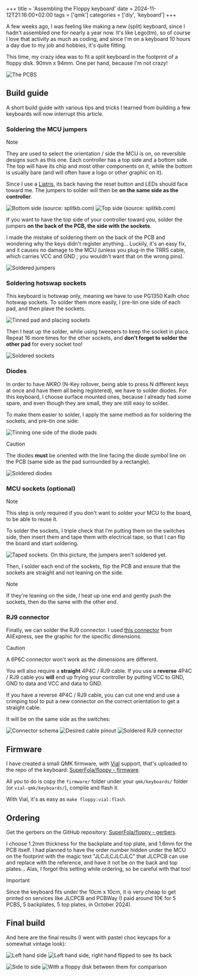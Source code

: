 +++
title = 'Assembling the Floppy keyboard'
date = 2024-11-12T21:16:00+02:00
tags = ['qmk']
categories = ['diy', 'keyboard']
+++

A few weeks ago, I was feeling like making a new (split) keyboard, since I hadn't assembled one for nearly a year now. It's like Lego(tm), so of course I love that activity as much as coding, and since I'm on a keyboard 10 hours a day due to my job and hobbies, it's quite fitting.

This time, my crazy idea was to fit a split keyboard in the footprint of a floppy disk. 90mm x 94mm. One per hand, because I'm not crazy!

![The PCBS](/IMG_1790.jpeg)

## Build guide

A short build guide with various tips and tricks I learned from building a few keyboards will now interrupt this article.

### Soldering the MCU jumpers

> [!NOTE]
> They are used to select the orientation / side the MCU is on, on reversible designs such as this one. Each controller has a top side and a bottom side. The top will have its chip and most other components on it, while the bottom is usually bare (and will often have a logo or other graphic on it).

Since I use a [Liatris](https://splitkb.com/products/liatris), its back having the reset button and LEDs should face toward me. The jumpers to solder will then be **on the same side as the controller**.

![Bottom side (source: splitkb.com)](/SKB-CON-LTR-010-pic-back_732x488.webp) ![Top side (source: splitkb.com)](/SKB-CON-LTR-010-pic-front_732x488.webp)

If you want to have the top side of your controller toward you, solder the jumpers **on the back of the PCB, the side with the sockets**.

I made the mistake of soldering them on the back of the PCB and wondering why the keys didn't register anything... Luckily, it's an easy fix, and it causes no damage to the MCU (unless you plug-in the TRRS cable, which carries VCC and GND ; you wouldn't want that on the wrong pins).

![Soldered jumpers](/IMG_1791.png)

### Soldering hotswap sockets

This keyboard is hotswap only, meaning we have to use PG1350 Kailh choc hotswap sockets. To solder them more easily, I pre-tin one side of each pad, and then plave the sockets.

![Tinned pad and placing sockets](/IMG_1792.jpeg)

Then I heat up the solder, while using tweezers to keep the socket in place. Repeat 16 more times for the other sockets, and **don't forget to solder the other pad** for every socket too!

![Soldered sockets](/IMG_1793.jpeg)

### Diodes

In order to have _NKRO_ (N-Key rollover, being able to press N different keys at once and have them all being registered), we have to solder diodes. For this keyboard, I choose surface mounted ones, because I already had some spare, and even though they are small, they are still easy to solder.

To make them easier to solder, I apply the same method as for soldering the sockets, and pre-tin one side:

![Tinning one side of the diode pads](/IMG_1795.jpeg)

> [!CAUTION]
> The diodes **must** be oriented with the line facing the diode symbol line on the PCB (same side as the pad surrounded by a rectangle).

![Soldered diodes](/IMG_1797.jpeg)

### MCU sockets (optional)

> [!NOTE]
> This step is only required if you don't want to solder your MCU to the board, to be able to reuse it.

To solder the sockets, I triple check that I'm putting them on the switches side, then insert them and tape them with electrical tape, so that I can flip the board and start soldering.

![Taped sockets. On this picture, the jumpers aren't soldered yet.](/IMG_1798.jpeg)

Then, I solder each end of the sockets, flip the PCB and ensure that the sockets are straight and not leaning on the side.

> [!NOTE]
> If they're leaning on the side, I heat up one end and gently push the sockets, then do the same with the other end.

### RJ9 connector

Finally, we can solder the RJ9 connector. I used [this connector](https://fr.aliexpress.com/item/1005003078110991.html) from AliExpress, see the graphic for the specific dimensions.

> [!CAUTION]
> A 6P6C connector won't work as the dimensions are different.
>
> You will also require a **straight** 4P4C / RJ9 cable. If you use a **reverse** 4P4C / RJ9 cable you **will** end up frying your controller by putting VCC to GND, GND to data and VCC and data to GND.
>
> If you have a reverse 4P4C / RJ9 cable, you can cut one end and use a crimping tool to put a new connector on the correct orientation to get a straight cable.

It will be on the same side as the switches:

![Connector schema](/4p4c_connector.png) ![Desired cable pinout](/straight_rj9.png) ![Soldered RJ9 connector](/IMG_1800.jpeg)

## Firmware

I have created a small QMK firmware, with [Vial](https://get.vial.today/) support, that's uploaded to the repo of the keyboard: [SuperFola/floppy - firmware](https://github.com/SuperFola/floppy/tree/master/firmware).

All you to do is copy the `firmware/` folder under your `qmk/keyboards/` folder (or `vial-qmk/keyboards/`), compile and flash it.

With Vial, it's as easy as `make floppy:vial:flash`.

## Ordering

Get the gerbers on the GitHub repository: [SuperFola/floppy - gerbers](https://github.com/SuperFola/floppy/tree/master/gerbers).

I choose 1.2mm thickness for the backplate and top plate, and 1.6mm for the PCB itself. I had planned to have the order number hidden under the MCU on the footprint with the magic text "JLCJLCJLCJLC" that JLCPCB can use and replace with the reference, and have it not be on the back and top plates... Alas, I forgot this setting while ordering, so be careful with that too!

> [!IMPORTANT]
> Since the keyboard fits under the 10cm x 10cm, it is very cheap to get printed on services like JLCPCB and PCBWay (I paid around 10€ for 5 PCBS, 5 backplates, 5 top plates, in October 2024).

## Final build

And here are the final results (I went with pastel choc keycaps for a somewhat vintage look):

![Left hand side](/IMG_1802.jpeg) ![Left hand side, right hand flipped to see its back](/IMG_1805.jpeg)

![Side to side](/IMG_1804.jpeg) ![With a floppy disk between them for comparison](/IMG_1806.jpeg)

